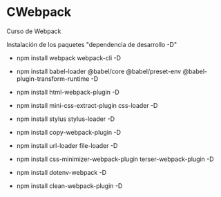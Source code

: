 # CWebpack
Curso de Webpack

Instalación de los paquetes "dependencia de desarrollo -D"

- npm install webpack webpack-cli -D

- npm install babel-loader @babel/core @babel/preset-env @babel-plugin-transform-runtime -D

- npm install html-webpack-plugin -D

- npm install mini-css-extract-plugin css-loader -D

- npm install stylus stylus-loader -D

- npm install copy-webpack-plugin -D

- npm install url-loader file-loader -D

- npm install css-minimizer-webpack-plugin terser-webpack-plugin -D

- npm install dotenv-webpack -D

- npm install clean-webpack-plugin -D